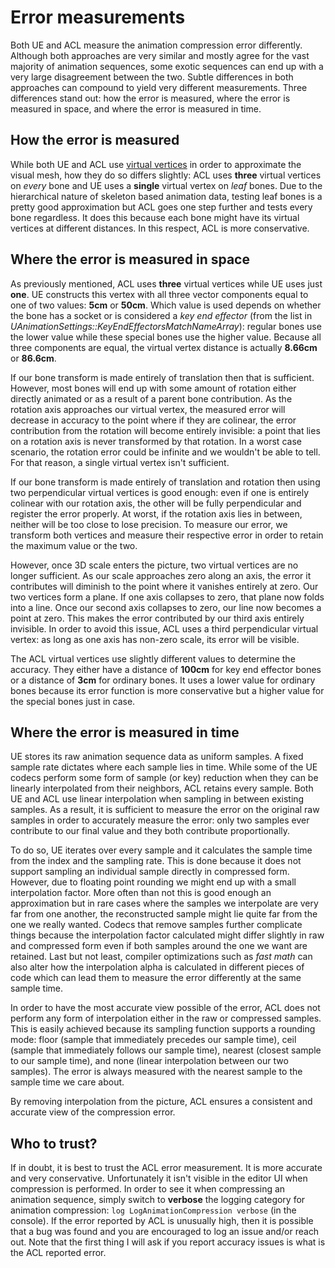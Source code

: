 # Error measurements

Both UE and ACL measure the animation compression error differently. Although both approaches are very similar and mostly agree for the vast majority of animation sequences, some exotic sequences can end up with a very large disagreement between the two. Subtle differences in both approaches can compound to yield very different measurements. Three differences stand out: how the error is measured, where the error is measured in space, and where the error is measured in time.

## How the error is measured

While both UE and ACL use [virtual vertices](https://nfrechette.github.io/2016/11/01/anim_compression_accuracy/) in order to approximate the visual mesh, how they do so differs slightly: ACL uses **three** virtual vertices on *every* bone and UE uses a **single** virtual vertex on *leaf* bones. Due to the hierarchical nature of skeleton based animation data, testing leaf bones is a pretty good approximation but ACL goes one step further and tests every bone regardless. It does this because each bone might have its virtual vertices at different distances. In this respect, ACL is more conservative.

## Where the error is measured in space

As previously mentioned, ACL uses **three** virtual vertices while UE uses just **one**. UE constructs this vertex with all three vector components equal to one of two values: **5cm** or **50cm**. Which value is used depends on whether the bone has a socket or is considered a *key end effector* (from the list in *UAnimationSettings::KeyEndEffectorsMatchNameArray*): regular bones use the lower value while these special bones use the higher value. Because all three components are equal, the virtual vertex distance is actually **8.66cm** or **86.6cm**.

If our bone transform is made entirely of translation then that is sufficient. However, most bones will end up with some amount of rotation either directly animated or as a result of a parent bone contribution. As the rotation axis approaches our virtual vertex, the measured error will decrease in accuracy to the point where if they are colinear, the error contribution from the rotation will become entirely invisible: a point that lies on a rotation axis is never transformed by that rotation. In a worst case scenario, the rotation error could be infinite and we wouldn't be able to tell. For that reason, a single virtual vertex isn't sufficient.

If our bone transform is made entirely of translation and rotation then using two perpendicular virtual vertices is good enough: even if one is entirely colinear with our rotation axis, the other will be fully perpendicular and register the error properly. At worst, if the rotation axis lies in between, neither will be too close to lose precision. To measure our error, we transform both vertices and measure their respective error in order to retain the maximum value or the two.

However, once 3D scale enters the picture, two virtual vertices are no longer sufficient. As our scale approaches zero along an axis, the error it contributes will diminish to the point where it vanishes entirely at zero. Our two vertices form a plane. If one axis collapses to zero, that plane now folds into a line. Once our second axis collapses to zero, our line now becomes a point at zero. This makes the error contributed by our third axis entirely invisible. In order to avoid this issue, ACL uses a third perpendicular virtual vertex: as long as one axis has non-zero scale, its error will be visible.

The ACL virtual vertices use slightly different values to determine the accuracy. They either have a distance of **100cm** for key end effector bones or a distance of **3cm** for ordinary bones. It uses a lower value for ordinary bones because its error function is more conservative but a higher value for the special bones just in case.

## Where the error is measured in time

UE stores its raw animation sequence data as uniform samples. A fixed sample rate dictates where each sample lies in time. While some of the UE codecs perform some form of sample (or key) reduction when they can be linearly interpolated from their neighbors, ACL retains every sample. Both UE and ACL use linear interpolation when sampling in between existing samples. As a result, it is sufficient to measure the error on the original raw samples in order to accurately measure the error: only two samples ever contribute to our final value and they both contribute proportionally.

To do so, UE iterates over every sample and it calculates the sample time from the index and the sampling rate. This is done because it does not support sampling an individual sample directly in compressed form. However, due to floating point rounding we might end up with a small interpolation factor. More often than not this is good enough an approximation but in rare cases where the samples we interpolate are very far from one another, the reconstructed sample might lie quite far from the one we really wanted. Codecs that remove samples further complicate things because the interpolation factor calculated might differ slightly in raw and compressed form even if both samples around the one we want are retained. Last but not least, compiler optimizations such as *fast math* can also alter how the interpolation alpha is calculated in different pieces of code which can lead them to measure the error differently at the same sample time.

In order to have the most accurate view possible of the error, ACL does not perform any form of interpolation either in the raw or compressed samples. This is easily achieved because its sampling function supports a rounding mode: floor (sample that immediately precedes our sample time), ceil (sample that immediately follows our sample time), nearest (closest sample to our sample time), and none (linear interpolation between our two samples). The error is always measured with the nearest sample to the sample time we care about.

By removing interpolation from the picture, ACL ensures a consistent and accurate view of the compression error.

## Who to trust?

If in doubt, it is best to trust the ACL error measurement. It is more accurate and very conservative. Unfortunately it isn't visible in the editor UI when compression is performed. In order to see it when compressing an animation sequence, simply switch to **verbose** the logging category for animation compression: `log LogAnimationCompression verbose` (in the console). If the error reported by ACL is unusually high, then it is possible that a bug was found and you are encouraged to log an issue and/or reach out. Note that the first thing I will ask if you report accuracy issues is what is the ACL reported error.
